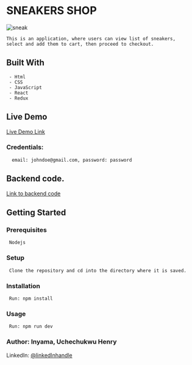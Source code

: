 # SNEAKERS SHOP

![sneak](https://user-images.githubusercontent.com/46329537/185915291-0ba3d627-8b82-458c-953a-eff71f990b74.png)


    This is an application, where users can view list of sneakers, 
    select and add them to cart, then proceed to checkout.
     
## Built With
     - Html
     - CSS
     - JavaScript
     - React
     - Redux

## Live Demo 
[Live Demo Link](https://brilliant-naiad-38d9b0.netlify.app/)
### Credentials: 
      email: johndoe@gmail.com, password: password

## Backend code.
[Link to backend code](https://github.com/uche-inyama/sneaker-api)
    
## Getting Started

### Prerequisites
     Nodejs
### Setup
     Clone the repository and cd into the directory where it is saved.
### Installation
     Run: npm install
### Usage
     Run: npm run dev

### Author: Inyama, Uchechukwu Henry

LinkedIn: [@linkedInhandle](https://www.linkedin.com/in/uchechukwu-inyama)
